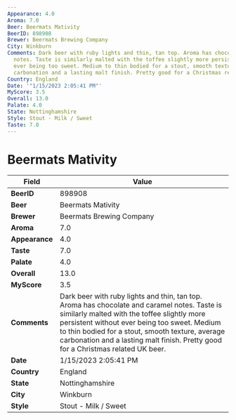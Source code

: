 ```yaml
---
Appearance: 4.0
Aroma: 7.0
Beer: Beermats Mativity
BeerID: 898908
Brewer: Beermats Brewing Company
City: Winkburn
Comments: Dark beer with ruby lights and thin, tan top. Aroma has chocolate and caramel
  notes. Taste is similarly malted with the toffee slightly more persistent without
  ever being too sweet. Medium to thin bodied for a stout, smooth texture, average
  carbonation and a lasting malt finish. Pretty good for a Christmas related UK beer.
Country: England
Date: '"1/15/2023 2:05:41 PM"'
MyScore: 3.5
Overall: 13.0
Palate: 4.0
State: Nottinghamshire
Style: Stout - Milk / Sweet
Taste: 7.0
---
```


# Beermats Mativity

| Field         | Value |
|---------------|-------|
| **BeerID** | 898908 |
| **Beer** | Beermats Mativity |
| **Brewer** | Beermats Brewing Company |
| **Aroma** | 7.0 |
| **Appearance** | 4.0 |
| **Taste** | 7.0 |
| **Palate** | 4.0 |
| **Overall** | 13.0 |
| **MyScore** | 3.5 |
| **Comments** | Dark beer with ruby lights and thin, tan top. Aroma has chocolate and caramel notes. Taste is similarly malted with the toffee slightly more persistent without ever being too sweet. Medium to thin bodied for a stout, smooth texture, average carbonation and a lasting malt finish. Pretty good for a Christmas related UK beer. |
| **Date** | 1/15/2023 2:05:41 PM |
| **Country** | England |
| **State** | Nottinghamshire |
| **City** | Winkburn |
| **Style** | Stout - Milk / Sweet |
